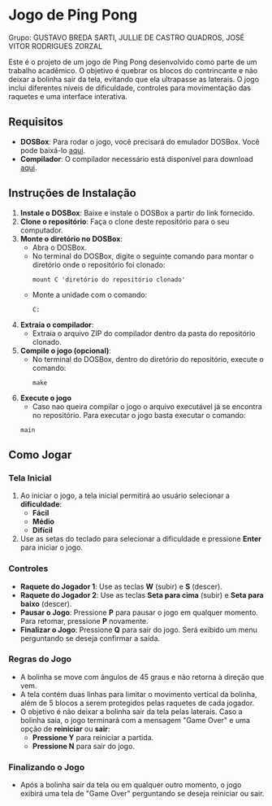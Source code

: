 # Jogo de Ping Pong
Grupo: GUSTAVO BREDA SARTI, JULLIE DE CASTRO QUADROS, JOSÉ VITOR RODRIGUES ZORZAL

Este é o projeto de um jogo de Ping Pong desenvolvido como parte de um trabalho acadêmico. O objetivo é quebrar os blocos do contrincante e não deixar a bolinha sair da tela, evitando que ela ultrapasse as laterais. O jogo inclui diferentes níveis de dificuldade, controles para movimentação das raquetes e uma interface interativa.

## Requisitos

- **DOSBox**: Para rodar o jogo, você precisará do emulador DOSBox. Você pode baixá-lo [aqui](https://www.dosbox.com/download.php?main=1).
- **Compilador**: O compilador necessário está disponível para download [aqui](https://drive.google.com/file/d/1H2dDpJVOVY9q51c2a-zEuPpt85fl0K4_/view?usp=sharing).

## Instruções de Instalação

1. **Instale o DOSBox**: Baixe e instale o DOSBox a partir do link fornecido.
2. **Clone o repositório**: Faça o clone deste repositório para o seu computador.
3. **Monte o diretório no DOSBox**:
    - Abra o DOSBox.
    - No terminal do DOSBox, digite o seguinte comando para montar o diretório onde o repositório foi clonado:
        ```
        mount C 'diretório do repositório clonado'
        ```
    - Monte a unidade com o comando:
        ```
        C:
        ```
4. **Extraia o compilador**:
    - Extraia o arquivo ZIP do compilador dentro da pasta do repositório clonado.
5. **Compile o jogo (opcional)**:
    - No terminal do DOSBox, dentro do diretório do repositório, execute o comando:
        ```
        make
        ```
6. **Execute o jogo**
    - Caso nao queira compilar o jogo o arquivo executável já se encontra no repositório. Para executar o jogo basta executar o comando:
    ```
    main
    ```

## Como Jogar

### Tela Inicial
1. Ao iniciar o jogo, a tela inicial permitirá ao usuário selecionar a **dificuldade**:
    - **Fácil**
    - **Médio**
    - **Difícil**
2. Use as setas do teclado para selecionar a dificuldade e pressione **Enter** para iniciar o jogo.

### Controles
- **Raquete do Jogador 1**: Use as teclas **W** (subir) e **S** (descer).
- **Raquete do Jogador 2**: Use as teclas **Seta para cima** (subir) e **Seta para baixo** (descer).
- **Pausar o Jogo**: Pressione **P** para pausar o jogo em qualquer momento. Para retomar, pressione **P** novamente.
- **Finalizar o Jogo**: Pressione **Q** para sair do jogo. Será exibido um menu perguntando se deseja confirmar a saída.

### Regras do Jogo
- A bolinha se move com ângulos de 45 graus e não retorna à direção que vem.
- A tela contém duas linhas para limitar o movimento vertical da bolinha, além de 5 blocos a serem protegidos pelas raquetes de cada jogador.
- O objetivo é não deixar a bolinha sair da tela pelas laterais. Caso a bolinha saia, o jogo terminará com a mensagem "Game Over" e uma opção de **reiniciar** ou **sair**:
  - **Pressione Y** para reiniciar a partida.
  - **Pressione N** para sair do jogo.

### Finalizando o Jogo
- Após a bolinha sair da tela ou em qualquer outro momento, o jogo exibirá uma tela de "Game Over" perguntando se deseja reiniciar ou sair.

